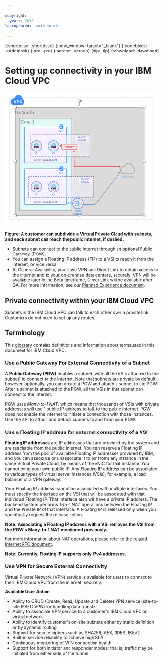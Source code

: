 ```yaml
---

copyright:
  years: 2018
lastupdated: "2018-08-03"

---
```


{:shortdesc: .shortdesc}
{:new_window: target="_blank"}
{:codeblock: .codeblock}
{:pre: .pre}
{:screen: .screen}
{:tip: .tip}
{:download: .download}

# Setting up connectivity in your IBM Cloud VPC

![Beta](/images/vpc-beta.png)

**Figure: A customer can subdivide a Virtual Private Cloud with subnets, and each subnet can reach the public internet, if desired.** 

* Subnets can connect to the public internet through an optional Public Gateway (PGW). 
* You can assign a Floating IP address (FIP) to a VSI to reach it from the internet, or vice versa. 
* At General Availablity, you'll use VPN and Direct Link to obtain access to the internet and to your on-premise data centers, securely. VPN will be available later in the Beta timeframe, Direct Link will be available after GA. For more information, see our [Planned Experience document](about.html#planned-ibm-virtual-private-cloud-experience).

## Private connectivity within your IBM Cloud VPC
Subnets in the IBM Cloud VPC can talk to each other over a private link. Customers do not need to set up any routes.

## Terminology

This [glossary](vpc-glossary.html) contains definitions and information about termsused in this document for IBM Cloud VPC.

### Use a Public Gateway For External Connectivity of a Subnet
A **Public Gateway (PGW)** enables a subnet (with all the VSIs attached to the subnet) to connect to the internet. Note that subnets are private by default; however, optionally, you can create a PGW and attach a subnet to the PGW. After a subnet is attached to the PGW, all the VSIs in that subnet can connect to the internet. 

PGW uses _Many-to-1 NAT_, which means that thousands of VSIs with private addresses will use 1 public IP address to talk to the public internet. PGW does not enable the internet to initiate a connection with those instances. Use the API to attach and detach subnets to and from your PGW.


### Use a Floating IP address for external connectivity of a VSI 
**Floating IP addresses** are IP addresses that are provided by the system and are reachable from the public internet. You can reserve a Floating IP address from the pool of available Floating IP addresses provided by IBM, and you can associate or unassociate it to (or from) any instance in the same Virtual Private Cloud, by means of the vNIC for that instance. You cannot bring your own public IP. Any Floating IP address can be associated to various types of virtual server instances (VSIs), for example, a load balancer or a VPN gateway. 

Your Floating IP address cannot be associated with multiple interfaces. You must specify the interface on the VSI that will be associated with that individual Floating IP. That interface also will have a private IP address. The backend system performs _1-to-1 NAT_ operations between the Floating IP and the Private IP of that interface. A Floating IP is released only when you specifically request the release action. 

**Note: Associating a Floating IP address with a VSI removes the VSI from the PGW's Many-to-1 NAT mentioned previously.**

For more information about NAT operations, please refer to [the related Internet RFC document](http://www.faqs.org/rfcs/rfc1631.html).

**Note: Currently, Floating IP supports only IPv4 addresses.**

### Use VPN for Secure External Connectivity
Virtual Private Network (VPN) service is available for users to connect to their IBM Cloud VPC from the internet, securely.

**Available User Action**
  * Ability to CRUD (Create, Read, Update and Delete) VPN service (site-to-site IPSEC VPN) for handling data transfer
  * Ability to associate VPN service to a customer's IBM Cloud VPC or virtual network
  * Ability to identify customer's on-site subnets either by static definition or by dynamic routing
  * Support for secure ciphers such as SHA256, AES, 3DES, IKEv2
  * Built-in service reliability to achieve high SLA
  * Continuous monitoring of VPN connection health
  * Support for both initiator and responder modes; that is, traffic may be initiated from either side of the tunnel
